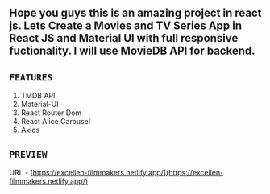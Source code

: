 ## Hope you guys this is an amazing project in react js. Lets Create a Movies and TV Series App in React JS and Material UI with full responsive fuctionality. I will use MovieDB API for backend.

## `FEATURES`
1. TMDB API
2. Material-UI
3. React Router Dom
4. React Alice Carousel
5. Axios

## `PREVIEW`

URL - [https://excellen-filmmakers.netlify.app/](https://excellen-filmmakers.netlify.app/)